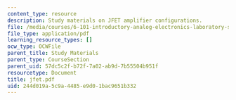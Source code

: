 ```yaml
---
content_type: resource
description: Study materials on JFET amplifier configurations.
file: /media/courses/6-101-introductory-analog-electronics-laboratory-spring-2007/244d019a5c9a4485e9d01bac9651b332_jfet.pdf
file_type: application/pdf
learning_resource_types: []
ocw_type: OCWFile
parent_title: Study Materials
parent_type: CourseSection
parent_uid: 57dc5c2f-b72f-7a02-ab9d-7b55504b951f
resourcetype: Document
title: jfet.pdf
uid: 244d019a-5c9a-4485-e9d0-1bac9651b332
---
```

